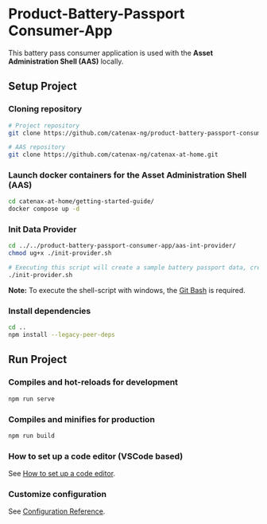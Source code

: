 # Product-Battery-Passport Consumer-App

This battery pass consumer application is used with the __Asset Administration Shell (AAS)__ locally.

## Setup Project

### Cloning repository

```bash
# Project repository
git clone https://github.com/catenax-ng/product-battery-passport-consumer-app.git

# AAS repository
git clone https://github.com/catenax-ng/catenax-at-home.git
```

### Launch docker containers for the Asset Administration Shell (AAS)

```bash
cd catenax-at-home/getting-started-guide/
docker compose up -d
```

### Init Data Provider

```bash
cd ../../product-battery-passport-consumer-app/aas-int-provider/
chmod ug+x ./init-provider.sh

# Executing this script will create a sample battery passport data, create EDC asset, policies, contract definitions and register it as a digital twin inside registry.
./init-provider.sh
```

__Note:__ To execute the shell-script with windows, the [Git Bash](https://gitforwindows.org/) is required.

### Install dependencies

```bash
cd ..
npm install --legacy-peer-deps
```

## Run Project

### Compiles and hot-reloads for development

```bash
npm run serve
```

### Compiles and minifies for production

```bash
npm run build
```

### How to set up a code editor (VSCode based)

See [How to set up a code  editor](https://confluence.catena-x.net/pages/viewpage.action?pageId=55009683).

### Customize configuration

See [Configuration Reference](https://cli.vuejs.org/config/).
